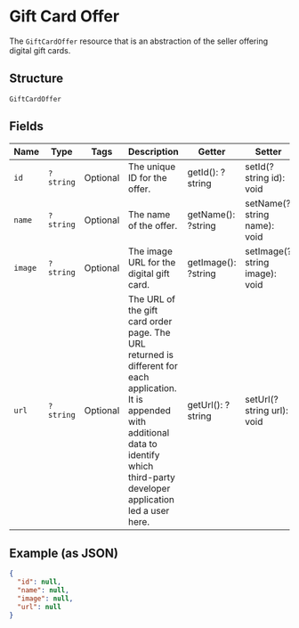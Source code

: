 
# Gift Card Offer

The `GiftCardOffer` resource that is an abstraction of the seller offering digital gift cards.

## Structure

`GiftCardOffer`

## Fields

| Name | Type | Tags | Description | Getter | Setter |
|  --- | --- | --- | --- | --- | --- |
| `id` | `?string` | Optional | The unique ID for the offer. | getId(): ?string | setId(?string id): void |
| `name` | `?string` | Optional | The name of the offer. | getName(): ?string | setName(?string name): void |
| `image` | `?string` | Optional | The image URL for the digital gift card. | getImage(): ?string | setImage(?string image): void |
| `url` | `?string` | Optional | The URL of the gift card order page. The URL returned is different for each application.<br>It is appended with additional data to identify which third-party developer application<br>led a user here. | getUrl(): ?string | setUrl(?string url): void |

## Example (as JSON)

```json
{
  "id": null,
  "name": null,
  "image": null,
  "url": null
}
```

